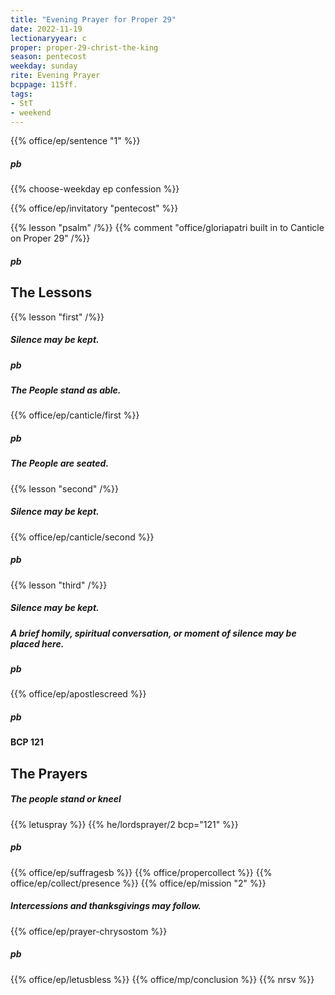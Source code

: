```yaml
---
title: "Evening Prayer for Proper 29"
date: 2022-11-19
lectionaryyear: c
proper: proper-29-christ-the-king
season: pentecost
weekday: sunday
rite: Evening Prayer
bcppage: 115ff.
tags:
- StT
- weekend
---
```


{{% office/ep/sentence "1" %}}
##### pb
{{% choose-weekday ep confession %}}

{{% office/ep/invitatory "pentecost" %}}

{{% lesson "psalm" /%}}
{{% comment "office/gloriapatri   built in to Canticle on Proper 29" /%}}
##### pb
## The Lessons
{{% lesson "first" /%}}

##### Silence may be kept.
##### pb
##### The People stand as able.
{{% office/ep/canticle/first %}}
##### pb
##### The People are seated.
{{% lesson "second" /%}}

##### Silence may be kept.
{{% office/ep/canticle/second %}}
##### pb
{{% lesson "third" /%}}

##### Silence may be kept.
##### A brief homily, spiritual conversation, or moment of silence may be placed here.
##### pb
{{% office/ep/apostlescreed %}}
##### pb
#### BCP 121
## The Prayers
##### The people stand or kneel
{{% letuspray %}}
{{% he/lordsprayer/2 bcp="121" %}}
##### pb
{{% office/ep/suffragesb %}}
{{% office/propercollect %}}
{{% office/ep/collect/presence %}}
{{% office/ep/mission "2" %}}
##### Intercessions and thanksgivings may follow.
{{% office/ep/prayer-chrysostom %}}
##### pb
{{% office/ep/letusbless %}}
{{% office/mp/conclusion %}}
{{% nrsv %}}
